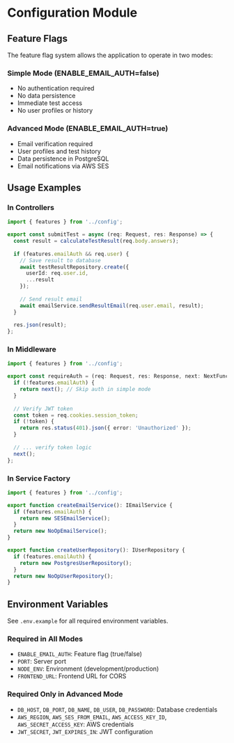 # Configuration Module

## Feature Flags

The feature flag system allows the application to operate in two modes:

### Simple Mode (ENABLE_EMAIL_AUTH=false)
- No authentication required
- No data persistence
- Immediate test access
- No user profiles or history

### Advanced Mode (ENABLE_EMAIL_AUTH=true)
- Email verification required
- User profiles and test history
- Data persistence in PostgreSQL
- Email notifications via AWS SES

## Usage Examples

### In Controllers
```typescript
import { features } from '../config';

export const submitTest = async (req: Request, res: Response) => {
  const result = calculateTestResult(req.body.answers);
  
  if (features.emailAuth && req.user) {
    // Save result to database
    await testResultRepository.create({
      userId: req.user.id,
      ...result
    });
    
    // Send result email
    await emailService.sendResultEmail(req.user.email, result);
  }
  
  res.json(result);
};
```

### In Middleware
```typescript
import { features } from '../config';

export const requireAuth = (req: Request, res: Response, next: NextFunction) => {
  if (!features.emailAuth) {
    return next(); // Skip auth in simple mode
  }
  
  // Verify JWT token
  const token = req.cookies.session_token;
  if (!token) {
    return res.status(401).json({ error: 'Unauthorized' });
  }
  
  // ... verify token logic
  next();
};
```

### In Service Factory
```typescript
import { features } from '../config';

export function createEmailService(): IEmailService {
  if (features.emailAuth) {
    return new SESEmailService();
  }
  return new NoOpEmailService();
}

export function createUserRepository(): IUserRepository {
  if (features.emailAuth) {
    return new PostgresUserRepository();
  }
  return new NoOpUserRepository();
}
```

## Environment Variables

See `.env.example` for all required environment variables.

### Required in All Modes
- `ENABLE_EMAIL_AUTH`: Feature flag (true/false)
- `PORT`: Server port
- `NODE_ENV`: Environment (development/production)
- `FRONTEND_URL`: Frontend URL for CORS

### Required Only in Advanced Mode
- `DB_HOST`, `DB_PORT`, `DB_NAME`, `DB_USER`, `DB_PASSWORD`: Database credentials
- `AWS_REGION`, `AWS_SES_FROM_EMAIL`, `AWS_ACCESS_KEY_ID`, `AWS_SECRET_ACCESS_KEY`: AWS credentials
- `JWT_SECRET`, `JWT_EXPIRES_IN`: JWT configuration
